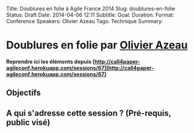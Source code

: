 Title: Doublures en folie à Agile France 2014 
Slug: doublures-en-folie
Status: Draft
Date: 2014-04-06 12:11
Subtitle: 
Goal: 
Duration: 
Format: Conference
Speakers: Olivier Azeau
Tags: Technique
Summary: 


# Doublures en folie par [Olivier Azeau](../bios/olivier-azeau.html)

**Reprendre ici les éléments depuis [http://call4paper-agileconf.herokuapp.com/sessions/67](http://call4paper-agileconf.herokuapp.com/sessions/67)**
## Objectifs

## A qui s'adresse cette session ? (Pré-requis, public visé)


